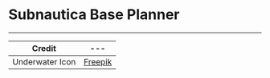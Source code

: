 # Subnautica Base Planner

---

|Credit|---|
|---|---|
|Underwater Icon| [Freepik](https://www.flaticon.com/authors/freepik)|